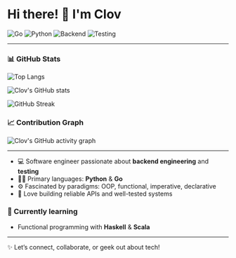 # Hi there! 👋 I'm Clov

![Go](https://img.shields.io/badge/Go-00ADD8?logo=go&logoColor=white&style=for-the-badge)
![Python](https://img.shields.io/badge/Python-3776AB?logo=python&logoColor=white&style=for-the-badge)
![Backend](https://img.shields.io/badge/Backend%20Engineering-000000?style=for-the-badge&logo=fastapi&logoColor=white)
![Testing](https://img.shields.io/badge/Testing-34D058?style=for-the-badge&logo=pytest&logoColor=white)

---

### 📊 GitHub Stats  

![Top Langs](https://github-readme-stats.vercel.app/api/top-langs/?username=clovisphere&layout=compact&theme=tokyonight&hide=html,css,scss)  

![Clov's GitHub stats](https://github-readme-stats.vercel.app/api?username=clovisphere&show_icons=true&theme=tokyonight&hide=prs,issues,contribs)  

![GitHub Streak](https://github-readme-streak-stats.herokuapp.com?user=clovisphere&theme=tokyonight&hide_border=true)  

### 📈 Contribution Graph  

![Clov's GitHub activity graph](https://github-readme-activity-graph.vercel.app/graph?username=clovisphere&theme=tokyo-night)  

---

- 💻 Software engineer passionate about **backend engineering** and **testing**  
- 🐍🦫 Primary languages: **Python** & **Go**  
- ⚙️ Fascinated by paradigms: OOP, functional, imperative, declarative  
- 🚀 Love building reliable APIs and well-tested systems  

### 🌱 Currently learning
- Functional programming with **Haskell** & **Scala**  

---

✨ Let’s connect, collaborate, or geek out about tech!

